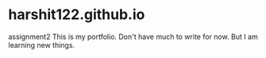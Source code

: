 # harshit122.github.io
assignment2
This is my portfolio. Don't have much to write for now. But I am learning new things.
